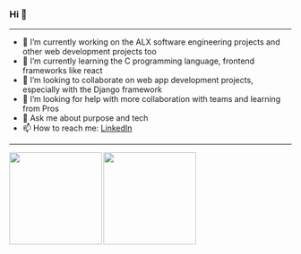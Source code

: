 ### Hi 👋

<!--
**goody-1/goody-1** is a ✨ _special_ ✨ repository because its `README.md` (this file) appears on your GitHub profile.

Here are some ideas to get you started:
-->

<!--
---
![](https://img.shields.io/badge/<Python>-<Django>-informational?style=flat&logo=<LOGO_NAME>&logoColor=white&color=2bbc8a)
![](https://img.shields.io/badge/<C>-<JavaScript>-informational?style=flat&logo=<LOGO_NAME>&logoColor=white&color=2bbc8a)
-->
---

- 🔭 I’m currently working on the ALX software engineering projects and other web development projects too
- 🌱 I’m currently learning the C programming language, frontend frameworks like react
- 👯 I’m looking to collaborate on web app development projects, especially with the Django framework
- 🤔 I’m looking for help with more collaboration with teams and learning from Pros
- 💬 Ask me about purpose and tech
- 📫 How to reach me: [LinkedIn](https://www.linkedin.com/in/goodness-atunde-647757171/)

<!--
- ⚡ Fun fact: ...
-->

---
<img align="left" style="display: inline; height: 165px" src="https://github-readme-stats.vercel.app/api/top-langs/?username=goody-1&layout=compact" />

<img align="center" style="display: inline; height: 165px" src="https://github-readme-stats.vercel.app/api?username=goody-1&count_private=true&show_icons=true&theme=radical&hide_rank=false" />

